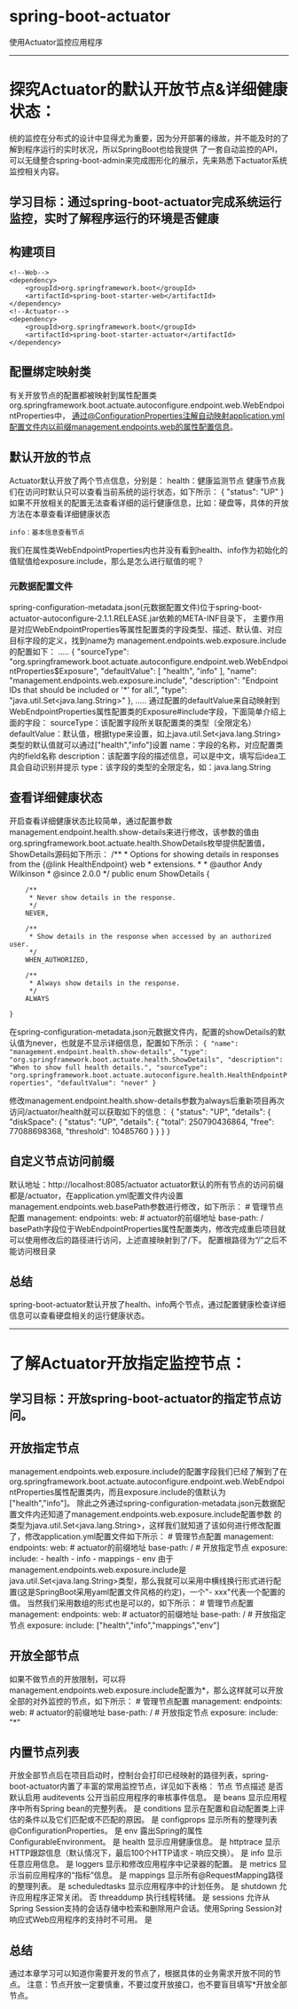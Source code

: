 # spring-boot-actuator
使用Actuator监控应用程序

------------------------------------------------------------------------------------------------------------------------
# 探究Actuator的默认开放节点&详细健康状态：
统的监控在分布式的设计中显得尤为重要，因为分开部署的缘故，并不能及时的了解到程序运行的实时状况，所以SpringBoot也给我提供
了一套自动监控的API，可以无缝整合spring-boot-admin来完成图形化的展示，先来熟悉下actuator系统监控相关内容。

## 学习目标：通过spring-boot-actuator完成系统运行监控，实时了解程序运行的环境是否健康

## 构建项目
    <!--Web-->
    <dependency>
        <groupId>org.springframework.boot</groupId>
        <artifactId>spring-boot-starter-web</artifactId>
    </dependency>
    <!--Actuator-->
    <dependency>
        <groupId>org.springframework.boot</groupId>
        <artifactId>spring-boot-starter-actuator</artifactId>
    </dependency>

## 配置绑定映射类
有关开放节点的配置都被映射到属性配置类org.springframework.boot.actuate.autoconfigure.endpoint.web.WebEndpointProperties中，
通过@ConfigurationProperties注解自动映射application.yml配置文件内以前缀management.endpoints.web的属性配置信息。

## 默认开放的节点
Actuator默认开放了两个节点信息，分别是：
    health：健康监测节点
    健康节点我们在访问时默认只可以查看当前系统的运行状态，如下所示：
        {
            "status": "UP"
        }
    如果不开放相关的配置无法查看详细的运行健康信息，比如：硬盘等，具体的开放方法在本章查看详细健康状态

    info：基本信息查看节点

我们在属性类WebEndpointProperties内也并没有看到health、info作为初始化的值赋值给exposure.include，那么是怎么进行赋值的呢？

### 元数据配置文件
spring-configuration-metadata.json(元数据配置文件)位于spring-boot-actuator-autoconfigure-2.1.1.RELEASE.jar依赖的META-INF目录下，
主要作用是对应WebEndpointProperties等属性配置类的字段类型、描述、默认值、对应目标字段的定义，找到name为
management.endpoints.web.exposure.include的配置如下：
    .....
    {
      "sourceType": "org.springframework.boot.actuate.autoconfigure.endpoint.web.WebEndpointProperties$Exposure",
      "defaultValue": [
        "health",
        "info"
      ],
      "name": "management.endpoints.web.exposure.include",
      "description": "Endpoint IDs that should be included or '*' for all.",
      "type": "java.util.Set<java.lang.String>"
    },
    .....
通过配置的defaultValue来自动映射到WebEndpointProperties属性配置类的Exposure#include字段，下面简单介绍上面的字段：
    sourceType：该配置字段所关联配置类的类型（全限定名）
    defaultValue：默认值，根据type来设置，如上java.util.Set<java.lang.String>类型的默认值就可以通过["health","info"]设置
    name：字段的名称，对应配置类内的field名称
    description：该配置字段的描述信息，可以是中文，填写后idea工具会自动识别并提示
    type：该字段的类型的全限定名，如：java.lang.String

## 查看详细健康状态
开启查看详细健康状态比较简单，通过配置参数management.endpoint.health.show-details来进行修改，该参数的值由
org.springframework.boot.actuate.health.ShowDetails枚举提供配置值，ShowDetails源码如下所示：
    /**
     * Options for showing details in responses from the {@link HealthEndpoint} web
     * extensions.
     *
     * @author Andy Wilkinson
     * @since 2.0.0
     */
    public enum ShowDetails {

    	/**
    	 * Never show details in the response.
    	 */
    	NEVER,

    	/**
    	 * Show details in the response when accessed by an authorized user.
    	 */
    	WHEN_AUTHORIZED,

    	/**
    	 * Always show details in the response.
    	 */
    	ALWAYS

    }

在spring-configuration-metadata.json元数据文件内，配置的showDetails的默认值为never，也就是不显示详细信息，配置如下所示：
    ````
    {
      "name": "management.endpoint.health.show-details",
      "type": "org.springframework.boot.actuate.health.ShowDetails",
      "description": "When to show full health details.",
      "sourceType": "org.springframework.boot.actuate.autoconfigure.health.HealthEndpointProperties",
      "defaultValue": "never"
    }
    ````

修改management.endpoint.health.show-details参数为always后重新项目再次访问/actuator/health就可以获取如下的信息：
    {
        "status": "UP",
        "details": {
            "diskSpace": {
                "status": "UP",
                "details": {
                    "total": 250790436864,
                    "free": 77088698368,
                    "threshold": 10485760
                }
            }
        }
    }

## 自定义节点访问前缀
默认地址：http://localhost:8085/actuator
actuator默认的所有节点的访问前缀都是/actuator，在application.yml配置文件内设置management.endpoints.web.basePath参数进行修改，如下所示：
    # 管理节点配置
    management:
      endpoints:
        web:
          # actuator的前缀地址
          base-path: /
basePath字段位于WebEndpointProperties属性配置类内，修改完成重启项目就可以使用修改后的路径进行访问，上述直接映射到了/下。
配置根路径为“/”之后不能访问根目录

## 总结
spring-boot-actuator默认开放了health、info两个节点，通过配置健康检查详细信息可以查看硬盘相关的运行健康状态。


------------------------------------------------------------------------------------------------------------------------
# 了解Actuator开放指定监控节点：

## 学习目标：开放spring-boot-actuator的指定节点访问。

## 开放指定节点
management.endpoints.web.exposure.include的配置字段我们已经了解到了在
org.springframework.boot.actuate.autoconfigure.endpoint.web.WebEndpointProperties属性配置类内，而且exposure.include的值默认为["health","info"]。
除此之外通过spring-configuration-metadata.json元数据配置文件内还知道了management.endpoints.web.exposure.include配置参数
的类型为java.util.Set<java.lang.String>，这样我们就知道了该如何进行修改配置了，修改application.yml配置文件如下所示：
    # 管理节点配置
    management:
      endpoints:
        web:
          # actuator的前缀地址
          base-path: /
          # 开放指定节点
          exposure:
            include:
              - health
              - info
              - mappings
              - env
由于management.endpoints.web.exposure.include是java.util.Set<java.lang.String>类型，那么我就可以采用中横线换行形式进行配
置(这是SpringBoot采用yaml配置文件风格的约定)，一个"- xxx"代表一个配置的值。
当然我们采用数组的形式也是可以的，如下所示：
    # 管理节点配置
    management:
      endpoints:
        web:
          # actuator的前缀地址
          base-path: /
          # 开放指定节点
          exposure:
            include: ["health","info","mappings","env"]


## 开放全部节点
如果不做节点的开放限制，可以将management.endpoints.web.exposure.include配置为*，那么这样就可以开放全部的对外监控的节点，如下所示：
    # 管理节点配置
    management:
      endpoints:
        web:
          # actuator的前缀地址
          base-path: /
          # 开放指定节点
          exposure:
            include: "*"

## 内置节点列表
开放全部节点后在项目启动时，控制台会打印已经映射的路径列表，spring-boot-actuator内置了丰富的常用监控节点，详见如下表格：
节点	        节点描述	                                                                                是否默认启用
auditevents	    公开当前应用程序的审核事件信息。	                                                        是
beans	        显示应用程序中所有Spring bean的完整列表。	                                                是
conditions	    显示在配置和自动配置类上评估的条件以及它们匹配或不匹配的原因。	                            是
configprops	    显示所有的整理列表@ConfigurationProperties。	                                            是
env	            露出Spring的属性ConfigurableEnvironment。	                                                是
health	        显示应用健康信息。	                                                                        是
httptrace	    显示HTTP跟踪信息（默认情况下，最后100个HTTP请求 - 响应交换）。	                            是
info	        显示任意应用信息。	                                                                        是
loggers	        显示和修改应用程序中记录器的配置。	                                                        是
metrics	        显示当前应用程序的“指标”信息。	                                                        是
mappings	    显示所有@RequestMapping路径的整理列表。	                                                    是
scheduledtasks	显示应用程序中的计划任务。	                                                                是
shutdown	    允许应用程序正常关闭。	                                                                    否
threaddump	    执行线程转储。	                                                                            是
sessions	    允许从Spring Session支持的会话存储中检索和删除用户会话。使用Spring Session对响应式Web应用程序的支持时不可用。	是

## 总结
通过本章学习可以知道你需要开发的节点了，根据具体的业务需求开放不同的节点。
注意：节点开放一定要慎重，不要过度开放接口，也不要盲目填写*开放全部节点。